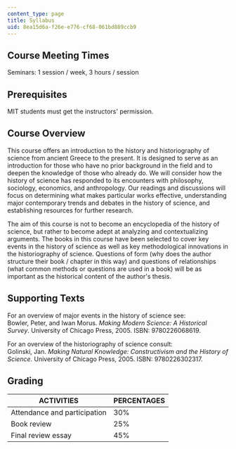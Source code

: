 ```yaml
---
content_type: page
title: Syllabus
uid: 8ea15d6a-f26e-e776-cf68-061bd889ccb9
---
```


Course Meeting Times
--------------------

Seminars: 1 session / week, 3 hours / session

Prerequisites
-------------

MIT students must get the instructors' permission.

Course Overview
---------------

This course offers an introduction to the history and historiography of science from ancient Greece to the present. It is designed to serve as an introduction for those who have no prior background in the field and to deepen the knowledge of those who already do. We will consider how the history of science has responded to its encounters with philosophy, sociology, economics, and anthropology. Our readings and discussions will focus on determining what makes particular works effective, understanding major contemporary trends and debates in the history of science, and establishing resources for further research.

The aim of this course is not to become an encyclopedia of the history of science, but rather to become adept at analyzing and contextualizing arguments. The books in this course have been selected to cover key events in the history of science as well as key methodological innovations in the historiography of science. Questions of form (why does the author structure their book / chapter in this way) and questions of relationships (what common methods or questions are used in a book) will be as important as the historical content of the author's thesis.

Supporting Texts
----------------

For an overview of major events in the history of science see:  
Bowler, Peter, and Iwan Morus. _Making Modern Science: A Historical Survey_. University of Chicago Press, 2005. ISBN: 9780226068619.

For an overview of the historiography of science consult:  
Golinski, Jan. _Making Natural Knowledge: Constructivism and the History of Science_. University of Chicago Press, 2005. ISBN: 9780226302317.

Grading
-------

| ACTIVITIES | PERCENTAGES |
| --- | --- |
| Attendance and participation | 30% |
| Book review | 25% |
| Final review essay | 45%